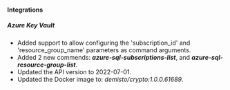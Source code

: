 
#### Integrations

##### Azure Key Vault

- Added support to allow configuring the 'subscription_id' and 'resource_group_name' parameters as command arguments.
- Added 2 new commends: ***azure-sql-subscriptions-list***, and ***azure-sql-resource-group-list***.
- Updated the API version to 2022-07-01.
- Updated the Docker image to: *demisto/crypto:1.0.0.61689*.
